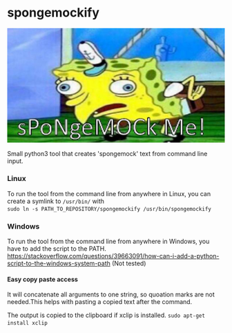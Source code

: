 # spongemockify
![spongemock](https://github.com/JorisWijnen/spongemockify/blob/main/images/spongemock.jpg "SpongeMock")

Small python3 tool that creates 'spongemock' text from command line input.

### Linux
To run the tool from the command line from anywhere in Linux, you can create a symlink to `/usr/bin/` with  
`sudo ln -s PATH_TO_REPOSITORY/spongemockify /usr/bin/spongemockify`

### Windows
To run the tool from the command line from anywhere in Windows, you have to add the script to the PATH.
https://stackoverflow.com/questions/39663091/how-can-i-add-a-python-script-to-the-windows-system-path
(Not tested)

#### Easy copy paste access

It will concatenate all arguments to one string, so quoation marks are not needed.This helps with pasting a copied text after the command.

The output is copied to the clipboard if xclip is installed.
`sudo apt-get install xclip`
